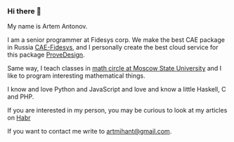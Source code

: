### Hi there 👋

My name is Artem Antonov.

I am a senior programmer at Fidesys corp. We make the best CAE package in Russia [CAE-Fidesys](https://cae-fidesys.com/), and I personally create the best cloud service for this package [ProveDesign](https://prove.design).

Same way, I teach classes in [math circle at Moscow State University](http://mmmf.msu.ru/) and I like to program interesting mathematical things.

I know and love Python and JavaScript and love and know a little Haskell, C and PHP.

If you are interested in my person, you may be curious to look at my articles on [Habr](https://habr.com/ru/users/celen/posts/)

If you want to contact me write to [artmihant@gmail.com](mailto:artmihant@gmail.com).

